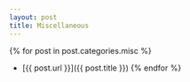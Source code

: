 ```yaml
---
layout: post
title: Miscellaneous
---
```


{% for post in post.categories.misc %}
* [{{ post.url }}]({{ post.title }})
{% endfor %}